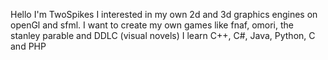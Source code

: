 Hello I'm TwoSpikes
I interested in my own 2d and 3d graphics engines on openGl and sfml.
I want to create my own games like fnaf, omori, the stanley parable and DDLC (visual novels)
I learn C++, C#, Java, Python, C and PHP
